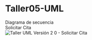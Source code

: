 # Taller05-UML

Diagrama de secuencia<br>
Solicitar Cita<br>
![Taller UML Versión 2 0 - Solicitar Cita](https://user-images.githubusercontent.com/72490838/100164663-574b9a80-2e86-11eb-8875-c5dc115a1b40.jpeg)
